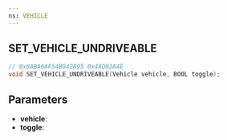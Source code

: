 ```yaml
---
ns: VEHICLE
---
```

## SET_VEHICLE_UNDRIVEABLE

```c
// 0x8ABA6AF54B942B95 0x48D02A4E
void SET_VEHICLE_UNDRIVEABLE(Vehicle vehicle, BOOL toggle);
```

## Parameters
* **vehicle**: 
* **toggle**: 

